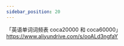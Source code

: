 ```yaml
---
sidebar_position: 20
---
```


「英语单词词频表 coca20000 和 coca60000」https://www.aliyundrive.com/s/ooALd3ngfaY






